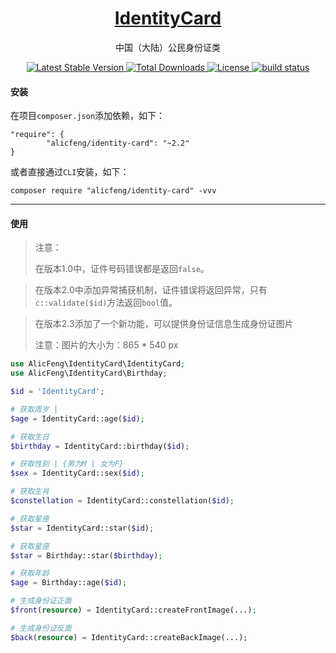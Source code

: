 <h1 align="center">
  <a href="https://github.com/alicfeng/identity-card">
    IdentityCard
  </a>
</h1>
<p align="center">
  中国（大陆）公民身份证类
</p>
<p align="center">
  <a href="https://packagist.org/packages/alicfeng/identity-card">
    <img src="https://poser.pugx.org/alicfeng/identity-card/v/stable.svg" alt="Latest Stable Version">
  </a>
  <a href="https://packagist.org/packages/alicfeng/IdentityCard">
    <img src="https://poser.pugx.org/alicfeng/identity-card/d/total.svg" alt="Total Downloads">
  </a>
  <a href="https://packagist.org/packages/alicfeng/identity-card">
    <img src="https://poser.pugx.org/alicfeng/identity-card/license.svg" alt="License">
  </a>
  <a href="https://github.com/alicfeng/IdentityCard">
    <img src="https://travis-ci.org/alicfeng/IdentityCard.svg?branch=master" alt="build status">
  </a>
</p>



#### 安装

在项目`composer.json`添加依赖，如下：

```
"require": {
        "alicfeng/identity-card": "~2.2"
}
```

或者直接通过`CLI`安装，如下：

```shell
composer require "alicfeng/identity-card" -vvv
```



___



#### 使用

> 注意：
>
> 在版本1.0中，证件号码错误都是返回`false`。

> 在版本2.0中添加异常捕获机制，证件错误将返回异常，只有`c::validate($id)`方法返回`bool`值。

> 在版本2.3添加了一个新功能，可以提供身份证信息生成身份证图片
>
> 注意：图片的大小为：865 * 540 px

```php
use AlicFeng\IdentityCard\IdentityCard;
use AlicFeng\IdentityCard\Birthday;

$id = 'IdentityCard';

# 获取周岁 | 
$age = IdentityCard::age($id);

# 获取生日
$birthday = IdentityCard::birthday($id);

# 获取性别 | {男为M | 女为F}
$sex = IdentityCard::sex($id);

# 获取生肖
$constellation = IdentityCard::constellation($id);

# 获取星座
$star = IdentityCard::star($id);

# 获取星座
$star = Birthday::star($birthday);

# 获取年龄
$age = Birthday::age($id);

# 生成身份证正面
$front(resource) = IdentityCard::createFrontImage(...);

# 生成身份证反面
$back(resource) = IdentityCard::createBackImage(...);
```


